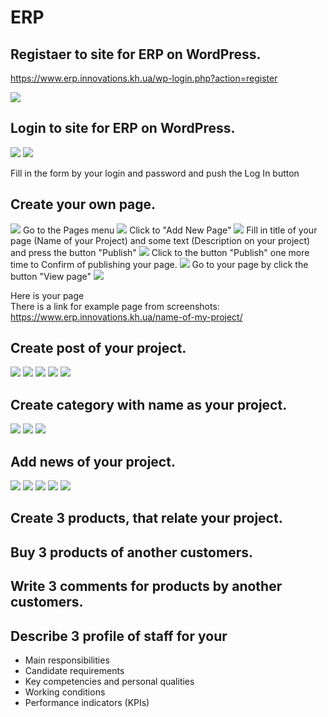 # ERP
## Registaer to site for ERP on WordPress.
<a href = "https://www.erp.innovations.kh.ua/wp-login.php?action=register" targer = _blank>https://www.erp.innovations.kh.ua/wp-login.php?action=register</a>

<img src = "img/erp01.png">

## Login to site for ERP on WordPress.

<img src = "img/erp02.png">

<img src = "img/erp02a.png">

Fill in the form by your login and password and push the Log In button 

## Create your own page.

<img src = "img/erp03.png">
Go to the Pages menu

<img src = "img/erp04.png">
Click to "Add New Page" 


<img src = "img/erp05.png">
Fill in title of your page (Name of your Project) and some text (Description on your project) and press the button "Publish"

<img src = "img/erp06.png">
Click to the button "Publish" one more time to Confirm of publishing your page.

<img src = "img/erp07.png">
Go to your page by click the button "View page"

<img src = "img/erp08.png">

Here is your page  
There is a link for example page from screenshots: <a href = "https://www.erp.innovations.kh.ua/name-of-my-project/" target = "_blank">https://www.erp.innovations.kh.ua/name-of-my-project/</a>

## Create post of your project.
<img src = "img/page01.png">  
<img src = "img/page02.png">  
<img src = "img/page03.png">  
<img src = "img/page04.png">  
<img src = "img/page05.png">  



## Create category with name as your project.

<img src = "img/Post01.png">  
<img src = "img/Post02.png">  
<img src = "img/Post03.png">  

## Add news of your project.
<img src = "img/Post04.png">  
<img src = "img/Post05.png">  
<img src = "img/Post06.png">  
<img src = "img/Post07.png">  
<img src = "img/Post08.png">  

## Create 3 products, that relate your project.


## Buy 3 products of another customers.


## Write 3 comments for products by another customers.


## Describe 3 profile of staff for your 
- Main responsibilities
- Candidate requirements
- Key competencies and personal qualities
- Working conditions
- Performance indicators (KPIs)

